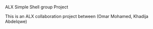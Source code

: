 ALX Simple Shell group Project

This is an ALX collaboration project between (Omar Mohamed, Khadija Abdelqwe)
